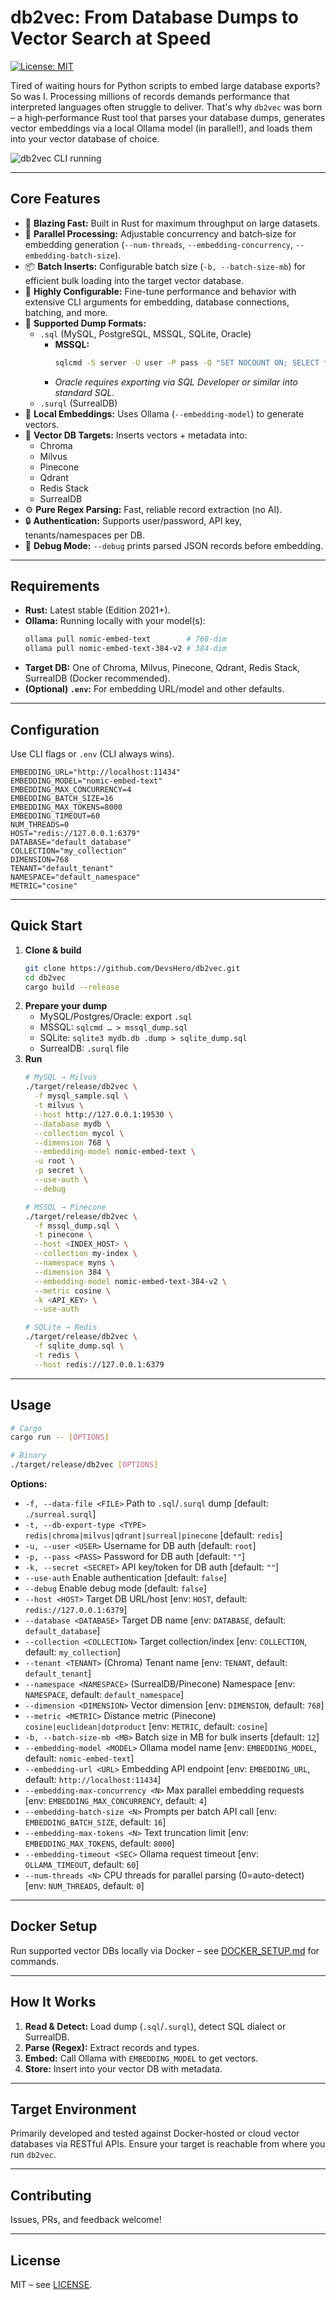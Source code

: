 # db2vec: From Database Dumps to Vector Search at Speed

[![License: MIT](https://img.shields.io/badge/License-MIT-yellow.svg)](https://opensource.org/licenses/MIT)

Tired of waiting hours for Python scripts to embed large database exports? So was I. Processing millions of records demands performance that interpreted languages often struggle to deliver. That's why `db2vec` was born – a high‑performance Rust tool that parses your database dumps, generates vector embeddings via a local Ollama model (in parallel!), and loads them into your vector database of choice.

![db2vec CLI running](assets/db2vec_screenshot.png)

---

## Core Features

* 🚀 **Blazing Fast:** Built in Rust for maximum throughput on large datasets.
* 🔄 **Parallel Processing:** Adjustable concurrency and batch‑size for embedding generation (`--num‑threads`, `--embedding‑concurrency`, `--embedding‑batch‑size`).
* 📦 **Batch Inserts:** Configurable batch size (`-b, --batch-size-mb`) for efficient bulk loading into the target vector database.
* 🔧 **Highly Configurable:** Fine-tune performance and behavior with extensive CLI arguments for embedding, database connections, batching, and more.
* 📄 **Supported Dump Formats:**
  - `.sql` (MySQL, PostgreSQL, MSSQL, SQLite, Oracle)
    - **MSSQL:**
      ```bash
      sqlcmd -S server -U user -P pass -Q "SET NOCOUNT ON; SELECT * FROM dbo.TableName;" -o dump.sql
      ```
    - *Oracle requires exporting via SQL Developer or similar into standard SQL.*
  - `.surql` (SurrealDB)
* 🧠 **Local Embeddings:** Uses Ollama (`--embedding-model`) to generate vectors.
* 💾 **Vector DB Targets:** Inserts vectors + metadata into:
  - Chroma
  - Milvus
  - Pinecone
  - Qdrant
  - Redis Stack
  - SurrealDB
* ⚙️ **Pure Regex Parsing:** Fast, reliable record extraction (no AI).
* 🔒 **Authentication:** Supports user/password, API key, tenants/namespaces per DB.
* 🐞 **Debug Mode:** `--debug` prints parsed JSON records before embedding.

---

## Requirements

* **Rust:** Latest stable (Edition 2021+).  
* **Ollama:** Running locally with your model(s):  
  ```bash
  ollama pull nomic-embed-text        # 768‑dim
  ollama pull nomic-embed-text-384-v2 # 384‑dim
  ```  
* **Target DB:** One of Chroma, Milvus, Pinecone, Qdrant, Redis Stack, SurrealDB (Docker recommended).  
* **(Optional) `.env`:** For embedding URL/model and other defaults.

---

## Configuration

Use CLI flags or `.env` (CLI always wins).  

```env
EMBEDDING_URL="http://localhost:11434"
EMBEDDING_MODEL="nomic-embed-text"
EMBEDDING_MAX_CONCURRENCY=4
EMBEDDING_BATCH_SIZE=16
EMBEDDING_MAX_TOKENS=8000
EMBEDDING_TIMEOUT=60
NUM_THREADS=0  
HOST="redis://127.0.0.1:6379"
DATABASE="default_database"
COLLECTION="my_collection"
DIMENSION=768
TENANT="default_tenant"
NAMESPACE="default_namespace"
METRIC="cosine"
```

---

## Quick Start

1. **Clone & build**  
   ```bash
   git clone https://github.com/DevsHero/db2vec.git
   cd db2vec
   cargo build --release
   ```  
2. **Prepare your dump**  
   - MySQL/Postgres/Oracle: export `.sql`  
   - MSSQL: `sqlcmd … > mssql_dump.sql`  
   - SQLite: `sqlite3 mydb.db .dump > sqlite_dump.sql`  
   - SurrealDB: `.surql` file  
3. **Run**  
   ```bash
   # MySQL → Milvus
   ./target/release/db2vec \
     -f mysql_sample.sql \
     -t milvus \
     --host http://127.0.0.1:19530 \
     --database mydb \
     --collection mycol \
     --dimension 768 \
     --embedding-model nomic-embed-text \
     -u root \
     -p secret \
     --use-auth \
     --debug

   # MSSQL → Pinecone
   ./target/release/db2vec \
     -f mssql_dump.sql \
     -t pinecone \
     --host <INDEX_HOST> \
     --collection my-index \
     --namespace myns \
     --dimension 384 \
     --embedding-model nomic-embed-text-384-v2 \
     --metric cosine \
     -k <API_KEY> \
     --use-auth

   # SQLite → Redis
   ./target/release/db2vec \
     -f sqlite_dump.sql \
     -t redis \
     --host redis://127.0.0.1:6379
   ```

---

## Usage

```bash
# Cargo
cargo run -- [OPTIONS]

# Binary
./target/release/db2vec [OPTIONS]
```

**Options:**

* `-f, --data-file <FILE>`               Path to `.sql`/`.surql` dump [default: `./surreal.surql`]
* `-t, --db-export-type <TYPE>`          `redis|chroma|milvus|qdrant|surreal|pinecone` [default: `redis`]
* `-u, --user <USER>`                    Username for DB auth [default: `root`]
* `-p, --pass <PASS>`                    Password for DB auth [default: `""`]
* `-k, --secret <SECRET>`                API key/token for DB auth [default: `""`]
* `--use-auth`                           Enable authentication [default: `false`]
* `--debug`                              Enable debug mode [default: `false`]
* `--host <HOST>`                        Target DB URL/host [env: `HOST`, default: `redis://127.0.0.1:6379`]
* `--database <DATABASE>`                Target DB name [env: `DATABASE`, default: `default_database`]
* `--collection <COLLECTION>`            Target collection/index [env: `COLLECTION`, default: `my_collection`]
* `--tenant <TENANT>`                    (Chroma) Tenant name [env: `TENANT`, default: `default_tenant`]
* `--namespace <NAMESPACE>`              (SurrealDB/Pinecone) Namespace [env: `NAMESPACE`, default: `default_namespace`]
* `--dimension <DIMENSION>`              Vector dimension [env: `DIMENSION`, default: `768`]
* `--metric <METRIC>`                    Distance metric (Pinecone) `cosine|euclidean|dotproduct` [env: `METRIC`, default: `cosine`]
* `-b, --batch-size-mb <MB>`             Batch size in MB for bulk inserts [default: `12`]
* `--embedding-model <MODEL>`            Ollama model name [env: `EMBEDDING_MODEL`, default: `nomic-embed-text`]
* `--embedding-url <URL>`                Embedding API endpoint [env: `EMBEDDING_URL`, default: `http://localhost:11434`]
* `--embedding-max-concurrency <N>`      Max parallel embedding requests [env: `EMBEDDING_MAX_CONCURRENCY`, default: `4`]
* `--embedding-batch-size <N>`           Prompts per batch API call [env: `EMBEDDING_BATCH_SIZE`, default: `16`]
* `--embedding-max-tokens <N>`           Text truncation limit [env: `EMBEDDING_MAX_TOKENS`, default: `8000`]
* `--embedding-timeout <SEC>`            Ollama request timeout [env: `OLLAMA_TIMEOUT`, default: `60`]
* `--num-threads <N>`                    CPU threads for parallel parsing (0=auto-detect) [env: `NUM_THREADS`, default: `0`]

---

## Docker Setup

Run supported vector DBs locally via Docker – see [DOCKER_SETUP.md](DOCKER_SETUP.md) for commands.

---

## How It Works

1. **Read & Detect:** Load dump (`.sql`/`.surql`), detect SQL dialect or SurrealDB.  
2. **Parse (Regex):** Extract records and types.  
3. **Embed:** Call Ollama with `EMBEDDING_MODEL` to get vectors.  
4. **Store:** Insert into your vector DB with metadata.

---

## Target Environment

Primarily developed and tested against Docker‑hosted or cloud vector databases via RESTful APIs. Ensure your target is reachable from where you run `db2vec`.

---

## Contributing

Issues, PRs, and feedback welcome!

---

## License

MIT – see [LICENSE](LICENSE).